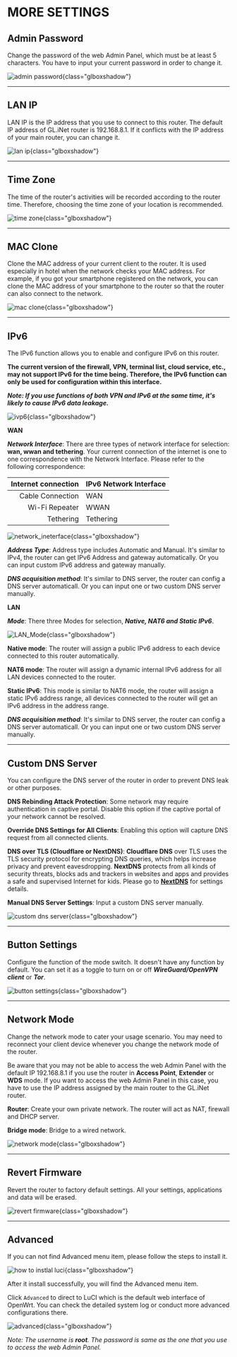 # MORE SETTINGS

## Admin Password

Change the password of the web Admin Panel, which must be at least 5 characters. You have to input your current password in order to change it.

![admin password](https://static.gl-inet.com/docs/en/3/setup/gl-mv1000/more_settings/admin_password.png){class="glboxshadow"}

---

## LAN IP

LAN IP is the IP address that you use to connect to this router. The default IP address of GL.iNet router is 192.168.8.1. If it conflicts with the IP address of your main router, you can change it.

![lan ip](https://static.gl-inet.com/docs/en/3/setup/gl-mv1000/more_settings/lan_ip.png){class="glboxshadow"}

---

## Time Zone

The time of the router's activities will be recorded according to the router time. Therefore, choosing the time zone of your location is recommended.

![time zone](https://static.gl-inet.com/docs/en/3/setup/gl-mv1000/more_settings/time_zone.png){class="glboxshadow"}

---

## MAC Clone

Clone the MAC address of your current client to the router. It is used especially in hotel when the network checks your MAC address. For example, if you got your smartphone registered on the network, you can clone the MAC address of your smartphone to the router so that the router can also connect to the network.

![mac clone](https://static.gl-inet.com/docs/en/3/setup/mini_router/more_settings/mac_clone.jpg){class="glboxshadow"}

---

## IPv6

The IPv6 function allows you to enable and configure IPv6 on this router. 

**The current version of the firewall, VPN, terminal list, cloud service, etc., may not support IPv6 for the time being. Therefore, the IPv6 function can only be used for configuration within this interface.**

_**Note: If you use functions of both VPN and IPv6 at the same time, it's likely to cause IPv6 data leakage.**_


![ivp6](https://static.gl-inet.com/docs/en/3/setup/gl-mt1300/IPv6.jpg){class="glboxshadow"}

**WAN**

_**Network Interface**_: There are three types of network interface for selection: **wan, wwan and tethering**. 
Your current connection of the internet is one to one correspondence with the Network Interface. Please refer to the following correspondence: 

|            Internet connection| IPv6 Network Interface |
| ----------------------------: | :--------------------- |
|              Cable Connection | WAN                    |
|                Wi-Fi Repeater | WWAN                   |
|                      Tethering| Tethering              |


![network_ineterface](https://static.gl-inet.com/docs/en/3/setup/gl-mt1300/IPv6_NetworkInterface.jpg){class="glboxshadow"}

_**Address Type**_: Address type includes Automatic and Manual. It's similar to IPv4, the router can get IPv6 Address and gateway automatically. Or you can input custom IPv6 address and gateway manually. 

_**DNS acquisition method**_: It's similar to DNS server, the router can config a DNS server automaticall. Or you can input one or two custom DNS server manually.

**LAN**

_**Mode**_: There three Modes for selection, _**Native, NAT6 and Static IPv6**_.

![LAN_Mode](https://static.gl-inet.com/docs/en/3/setup/gl-mt1300/IPv6_mode.jpg){class="glboxshadow"}

**Native mode**: 
The router will assign a public IPv6 address to each device connected to this router automatically. 

**NAT6 mode**: The router will assign a dynamic internal IPv6 address for all LAN devices connected to the router.

**Static IPv6**: This mode is similar to NAT6 mode, the router will assign a static IPv6 address range, all devices connected to the router will get an IPv6 address in the address range. 



_**DNS acquisition method**_: It's similar to DNS server, the router can config a DNS server automaticall. Or you can input one or two custom DNS server manually.

---
## Custom DNS Server

You can configure the DNS server of the router in order to prevent DNS leak or other purposes.

**DNS Rebinding Attack Protection**: Some network may require authentication in captive portal. Disable this option if the captive portal of your network cannot be resolved.

**Override DNS Settings for All Clients**: Enabling this option will capture DNS request from all connected clients.

**DNS over TLS (Cloudflare or NextDNS)**: 
**Cloudflare DNS** over TLS uses the TLS security protocol for encrypting DNS queries, which helps increase privacy and prevent eavesdropping.
**NextDNS** protects from all kinds of security threats, blocks ads and trackers in websites and apps and provides a safe and supervised Internet for kids. Please go to [**NextDNS**](../../../tutorials/nextdns/) for settings details. 



**Manual DNS Server Settings**: Input a custom DNS server manually.

![custom dns server](https://static.gl-inet.com/docs/en/3/setup/gl-mv1000/more_settings/custom_dns.png){class="glboxshadow"}

---

## Button Settings

Configure the function of the mode switch. It doesn't have any function by default. You can set it as a toggle to turn on or off _**WireGuard/OpenVPN client**_ or _**Tor**_.

![button settings](https://static.gl-inet.com/docs/en/3/setup/mini_router/more_settings/button_settings.jpg){class="glboxshadow"}


---
## Network Mode

Change the network mode to cater your usage scenario. You may need to reconnect your client device whenever you change the network mode of the router.

Be aware that you may not be able to access the web Admin Panel with the default IP 192.168.8.1 if you use the router in **Access Point**, **Extender** or **WDS** mode. If you want to access the web Admin Panel in this case, you have to use the IP address assigned by the main router to the GL.iNet router.

**Router**: Create your own private network. The router will act as NAT, firewall and DHCP server.

**Bridge mode**: Bridge to a wired network.

![network mode](https://static.gl-inet.com/docs/en/3/setup/mini_router/more_settings/network_mode.jpg){class="glboxshadow"}

---

## Revert Firmware

Revert the router to factory default settings. All your settings, applications and data will be erased.

![revert firmware](https://static.gl-inet.com/docs/en/3/setup/gl-mv1000/more_settings/revert_firmware.png){class="glboxshadow"}

---

## Advanced

If you can not find Advanced menu item, please follow the steps to install it.

![how to instlal luci](https://static.gl-inet.com/docs/en/3/setup/gl-e750/more_settings/how_to_install_luci.png){class="glboxshadow"}

After it install successfully, you will find the Advanced menu item.

Click `Advanced` to direct to LuCI which is the default web interface of OpenWrt. You can check the detailed system log or conduct more advanced configurations there.

![advanced](https://static.gl-inet.com/docs/en/3/setup/gl-mt1300/luci.png){class="glboxshadow"}

*Note: The username is **root**. The password is same as the one that you use to access the web Admin Panel.*